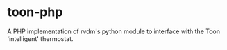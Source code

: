 toon-php
========

A PHP implementation of rvdm's python module to interface with the Toon 'intelligent' thermostat.
